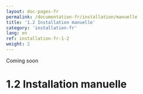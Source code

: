 ```yaml
---
layout: doc-pages-fr
permalink: /documentation-fr/installation/manuelle
title: '1.2 Installation manuelle'
category: 'installation-fr'
lang: en
ref: installation-fr-1-2
weight: 2
---
```


<span class="label label-info">Coming soon</span>

# 1.2 Installation manuelle
